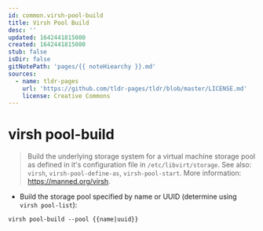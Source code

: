 ```yaml
---
id: common.virsh-pool-build
title: Virsh Pool Build
desc: ''
updated: 1642441815080
created: 1642441815080
stub: false
isDir: false
gitNotePath: 'pages/{{ noteHiearchy }}.md'
sources:
  - name: tldr-pages
    url: 'https://github.com/tldr-pages/tldr/blob/master/LICENSE.md'
    license: Creative Commons
---
```

# virsh pool-build

> Build the underlying storage system for a virtual machine storage pool as defined in it's configuration file in `/etc/libvirt/storage`.
> See also: `virsh`, `virsh-pool-define-as`, `virsh-pool-start`.
> More information: <https://manned.org/virsh>.

- Build the storage pool specified by name or UUID (determine using `virsh pool-list`):

`virsh pool-build --pool {{name|uuid}}`


